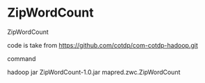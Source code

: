 ZipWordCount
============

ZipWordCount

code is take from https://github.com/cotdp/com-cotdp-hadoop.git

command

hadoop jar ZipWordCount-1.0.jar mapred.zwc.ZipWordCount <input-dir> <output-dir>
